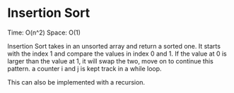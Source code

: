 # Insertion Sort
Time: O(n^2)
Space: O(1)

Insertion Sort takes in an unsorted array and return 
a sorted one. It starts with the index 1 and compare
the values in index 0 and 1. If the value at 0 is 
larger than the value at 1, it will swap the two, move 
on to continue this pattern. a counter i and j is kept 
track in a while loop.

This can also be implemented with a recursion.